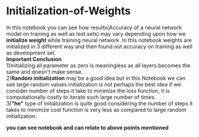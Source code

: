 # Initialization-of-Weights
In this notebook you can see how results(Accuracy of a neural network model on training as well as test sets) may vary depending upon how we **initialize weight** while training neural network .In this notebook weights are initialized in 3 different way and then found out accuracy on training as well as development set.\
**Important Conclusion**\
1)Initializing all parameter as zero is meaningless as all layers becomes the same and doesn't make sense.\
2)**Random initialization** may be a good idea but in this Notebook we can see large random values initialization is not perhaps the best idea if we consider number of steps it take to minimize the loss function, it is computationally costly to iterate such large number of times.\
3)**"he"** type of initialization is quite good considering the number of steps it takes to minimize cost function is very less as compared to large random initialization.

**you can see notebook and can relate to above points mentioned**
